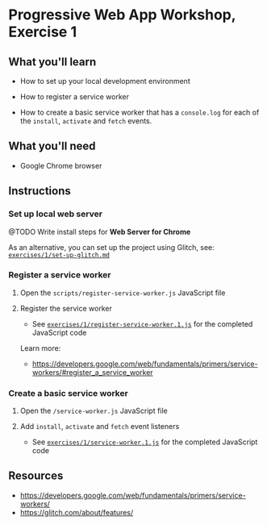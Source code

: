 # Progressive Web App Workshop, Exercise 1

## What you'll learn

- How to set up your local development environment

- How to register a service worker

- How to create a basic service worker that has a `console.log` for each of the `install`, `activate` and `fetch` events.

## What you'll need

- Google Chrome browser

## Instructions

### Set up local web server

@TODO Write install steps for **Web Server for Chrome**

As an alternative, you can set up the project using Glitch, see: [`exercises/1/set-up-glitch.md`](/exercises/1/set-up-glitch.md)


### Register a service worker

1. Open the `scripts/register-service-worker.js` JavaScript file

2. Register the service worker

    - See [`exercises/1/register-service-worker.1.js`](/exercises/1/register-service-worker.1.js) for the completed JavaScript code

    Learn more:

    - https://developers.google.com/web/fundamentals/primers/service-workers/#register_a_service_worker

### Create a basic service worker

1. Open the `/service-worker.js` JavaScript file

2. Add `install`, `activate` and `fetch` event listeners

    - See [`exercises/1/service-worker.1.js`](/exercises/1/service-worker.1.js) for the completed JavaScript code

## Resources

- https://developers.google.com/web/fundamentals/primers/service-workers/
- https://glitch.com/about/features/
